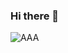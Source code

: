 ### Hi there 👋

![AAA](https://i.pinimg.com/originals/28/dc/10/28dc10d4c18623b9d1f185a4561eae23.gif)


<!--
**MamRadzelvyy/MamRadzelvyy** is a ✨ _special_ ✨ repository because its `README.md` (this file) appears on your GitHub profile.

Here are some ideas to get you started:

- 🔭 I’m currently working on ...
- 🌱 I’m currently learning ...
- 👯 I’m looking to collaborate on ...
- 🤔 I’m looking for help with ...
- 💬 Ask me about ...
- 📫 How to reach me: ...
- 😄 Pronouns: ...
- ⚡ Fun fact: ...
-->


